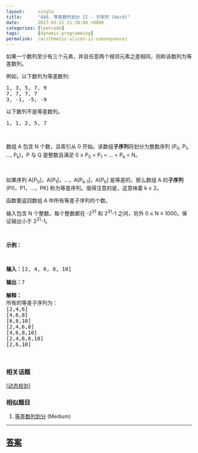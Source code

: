 ```yaml
---
layout:     single
title:      "446. 等差数列划分 II - 子序列 (Hard)"
date:       2017-03-22 21:30:00 +0800
categories: [leetcode]
tags:       [dynamic-programming]
permalink:  /arithmetic-slices-ii-subsequence/
---
```


<p>如果一个数列至少有三个元素，并且任意两个相邻元素之差相同，则称该数列为等差数列。</p>

<p>例如，以下数列为等差数列:</p>

<pre>1, 3, 5, 7, 9
7, 7, 7, 7
3, -1, -5, -9</pre>

<p>以下数列不是等差数列。</p>

<pre>1, 1, 2, 5, 7</pre>

<p>&nbsp;</p>

<p>数组 A 包含 N 个数，且索引从 0 开始。该数组<strong>子序列</strong>将划分为整数序列&nbsp;(P<sub>0</sub>, P<sub>1</sub>, ..., P<sub>k</sub>)，P 与 Q 是整数且满足 0 &le; P<sub>0</sub> &lt; P<sub>1</sub> &lt; ... &lt; P<sub>k</sub> &lt; N。</p>

<p>&nbsp;</p>

<p>如果序列 A[P<sub>0</sub>]，A[P<sub>1</sub>]，...，A[P<sub>k-1</sub>]，A[P<sub>k</sub>] 是等差的，那么数组 A 的<strong>子序列</strong> (P0，P1，&hellip;，PK) 称为等差序列。值得注意的是，这意味着 k &ge; 2。</p>

<p>函数要返回数组 A 中所有等差子序列的个数。</p>

<p>输入包含 N 个整数。每个整数都在 -2<sup>31</sup> 和 2<sup>31</sup>-1 之间，另外 0 &le; N &le; 1000。保证输出小于 2<sup>31</sup>-1。</p>

<p>&nbsp;</p>

<p><strong>示例：</strong></p>

<p>&nbsp;</p>

<pre><strong>输入：</strong>[2, 4, 6, 8, 10]

<strong>输出：</strong>7

<strong>解释：</strong>
所有的等差子序列为：
[2,4,6]
[4,6,8]
[6,8,10]
[2,4,6,8]
[4,6,8,10]
[2,4,6,8,10]
[2,6,10]
</pre>

<p>&nbsp;</p>

### 相关话题
  [[动态规划](https://github.com/openset/leetcode/tree/master/tag/dynamic-programming/README.md)]

### 相似题目
  1. [等差数列划分](/arithmetic-slices) (Medium)

---

## [答案](https://github.com/openset/leetcode/tree/master/problems/arithmetic-slices-ii-subsequence)
